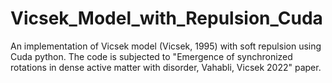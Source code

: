 # Vicsek_Model_with_Repulsion_Cuda
An implementation of Vicsek model (Vicsek, 1995) with soft repulsion using Cuda python.
The code is subjected to "Emergence of synchronized rotations in dense active matter with disorder, Vahabli, Vicsek 2022" paper.
